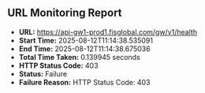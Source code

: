 ## URL Monitoring Report

- **URL:** https://api-gw1-prod1.fisglobal.com/gw/v1/health
- **Start Time:** 2025-08-12T11:14:38.535091
- **End Time:** 2025-08-12T11:14:38.675036
- **Total Time Taken:** 0.139945 seconds
- **HTTP Status Code:** 403
- **Status:** Failure
- **Failure Reason:** HTTP Status Code: 403
